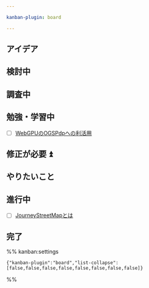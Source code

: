 ```yaml
---

kanban-plugin: board

---
```


## アイデア



## 検討中



## 調査中



## 勉強・学習中

- [ ] [WebGPUのOGSPdpへの利活用](../おかゆグループ/OGSP/GUI/WebGPUのOGSPdpへの利活用.md)


## 修正が必要 ⏫



## やりたいこと



## 進行中

- [ ] [JourneyStreetMapとは](../開発/JourneyStreetMap/JourneyStreetMapとは.md)


## 完了





%% kanban:settings
```
{"kanban-plugin":"board","list-collapse":[false,false,false,false,false,false,false,false]}
```
%%